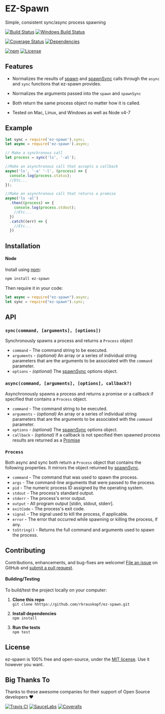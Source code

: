 EZ-Spawn
=======================

Simple, consistent sync/async process spawning

[![Build Status](https://api.travis-ci.org/rkrauskopf/ez-spawn.svg?branch=master)](https://travis-ci.org/rkrauskopf/ez-spawn)
[![Windows Build Status](https://ci.appveyor.com/api/projects/status/github/rkrauskopf/ez-spawn?svg=true&branch=master&failingText=Windows%20build%20failing&passingText=Windows%20build%20passing)](https://ci.appveyor.com/project/rkrauskopf/ez-spawn/branch/master)

[![Coverage Status](https://coveralls.io/repos/github/rkrauskopf/ez-spawn/badge.svg?branch=master)](https://coveralls.io/github/rkrauskopf/ez-spawn?branch=master)
[![Dependencies](https://david-dm.org/rkrauskopf/ez-spawn.svg)](https://david-dm.org/rkrauskopf/ez-spawn)

[![npm](https://img.shields.io/npm/v/ez-spawn.svg?maxAge=43200)](https://www.npmjs.com/package/ez-spawn)
[![License](https://img.shields.io/npm/l/ez-spawn.svg?maxAge=2592000)](LICENSE)


Features
--------------------------
* Normalizes the results of [spawn](https://nodejs.org/api/child_process.html#child_process_child_process_spawn_command_args_options) and [spawnSync](https://nodejs.org/api/child_process.html#child_process_child_process_spawnsync_command_args_options) calls through the `async` and `sync` functions that ez-spawn provides.
* Normalizes the arguments passed into the `spawn` and `spawnSync`
* Both return the same process object no matter how it is called.

* Tested on Mac, Linux, and Windows as well as Node v4-7



Example
--------------------------

```javascript
let sync = require('ez-spawn').sync;
let async = require('ez-spawn').async;

// Make a synchronous call
let process = sync('ls', '-al');

//Make an asynchronous call that accepts a callback
async('ls', '-a' '-l', (process) => {
  console.log(process.status);
  //Etc...
});

//Make an asynchronous call that returns a promise
async('ls -al')
  .then((process) => {
    console.log(process.stdout);
    //Etc...
  })
  .catch((err) => {
    //Etc...
  })

```

Installation
--------------------------
#### Node
Install using [npm](https://docs.npmjs.com/getting-started/what-is-npm):

```bash
npm install ez-spawn
```

Then require it in your code:

```javascript
let async = require("ez-spawn").async;
let sync = require("ez-spawn").sync;
```


API
--------------------------
### `sync(command, [arguments], [options])`
Synchronously spawns a process and returns a `Process` object

* `command` - The command string to be executed.
* `arguments` - _(optional)_ An array or a series of individual string parameters that are the arguments to be associated with the `command` parameter.
* `options` - _(optional)_ The [spawnSync](https://nodejs.org/api/child_process.html#child_process_child_process_spawnsync_command_args_options) options object.

### `async(command, [arguments], [options], callback?)`
Asynchronously spawns a process and returns a promise or a callback if specified that contains a `Process` object.

* `command` - The command string to be executed.
* `arguments` - _(optional)_ An array or a series of individual string parameters that are the arguments to be associated with the `command` parameter.
* `options` - _(optional)_ The [spawnSync](https://nodejs.org/api/child_process.html#child_process_child_process_spawnsync_command_args_options) options object.
* `callback` - _(optional)_ If a callback is not specified then spawned process results are returned as a [Promise](https://developer.mozilla.org/en-US/docs/Web/JavaScript/Reference/Global_Objects/Promise)

### `Process`
Both async and sync both return a `Process` object that contains the following properties. It mirrors the object returned by [spawnSync](https://nodejs.org/api/child_process.html#child_process_child_process_spawnsync_command_args_options).

* `command` - The command that was used to spawn the process.
* `args` - The command-line arguments that were passed to the process.
* `pid` - The numeric process ID assigned by the operating system.
* `stdout` - The process's standard output.
* `stderr` - The process's error output.
* `output` - All program output [stdin, stdout, stderr].
* `exitCode` - The process's exit code.
* `signal` - The signal used to kill the process, if applicable.
* `error` - The error that occurred while spawning or killing the process, if any.
* `toString()` - Returns the full command and arguments used to spawn the process.



Contributing
--------------------------
Contributions, enhancements, and bug-fixes are welcome! [File an issue](https://github.com/rkrauskopf/ez-spawn/issues) on GitHub and [submit a pull request](https://github.com/rkrauskopf/ez-spawn/pulls).

#### Building/Testing
To build/test the project locally on your computer:

1. __Clone this repo__<br>
`git clone hhttps://github.com/rkrauskopf/ez-spawn.git`

2. __Install dependencies__<br>
`npm install`

3. __Run the tests__<br>
`npm test`


License
--------------------------
ez-spawn is 100% free and open-source, under the [MIT license](LICENSE). Use it however you want.


Big Thanks To
--------------------------
Thanks to these awesome companies for their support of Open Source developers ❤

[![Travis CI](https://jsdevtools.org/img/badges/travis-ci.svg)](https://travis-ci.com)
[![SauceLabs](https://jsdevtools.org/img/badges/sauce-labs.svg)](https://saucelabs.com)
[![Coveralls](https://jsdevtools.org/img/badges/coveralls.svg)](https://coveralls.io)
